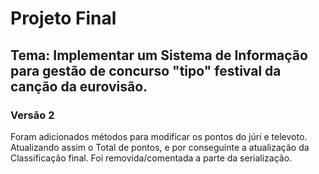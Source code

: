 # Projeto Final

## Tema: Implementar um Sistema de Informação para gestão de concurso "tipo" festival da canção da eurovisão.

### Versão 2

Foram adicionados métodos para modificar os pontos do júri e televoto. Atualizando assim o Total de pontos, e por conseguinte a atualização da Classificação final.
Foi removida/comentada a parte da serialização.
